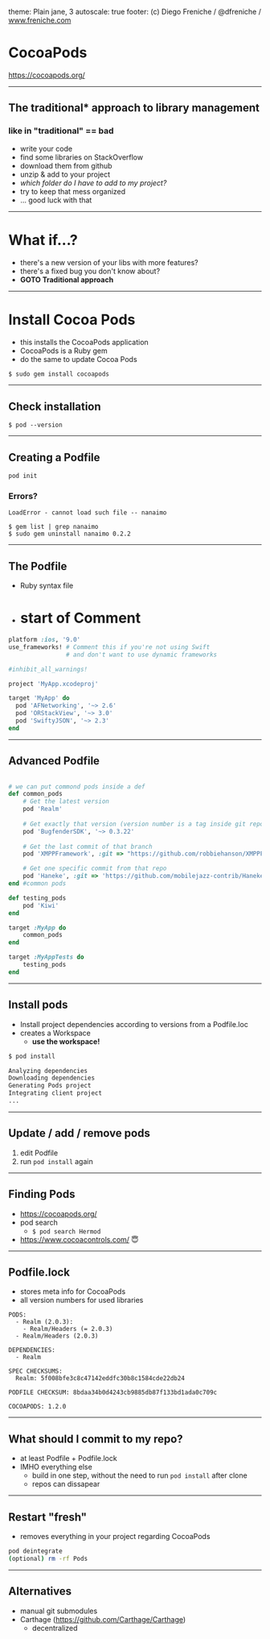theme: Plain jane, 3
autoscale: true
footer: (c) Diego Freniche / @dfreniche / www.freniche.com


# CocoaPods

https://cocoapods.org/

---

## The traditional* approach to library management

###  like in "traditional" == bad

* write your code
* find some libraries on StackOverflow
* download them from github
* unzip & add to your project
* _which folder do I have to add to my project?_
* try to keep that mess organized
* ... good luck with that 


---

# What if...?

* there's a new version of your libs with more features?
* there's a fixed bug you don't know about?
* __GOTO Traditional approach__

---

# Install Cocoa Pods

- this installs the CocoaPods application
- CocoaPods is a Ruby gem
- do the same to update Cocoa Pods

```bash
$ sudo gem install cocoapods
```

---

## Check installation

```
$ pod --version
```

---

## Creating a Podfile

```
pod init
```

### Errors?

```
LoadError - cannot load such file -- nanaimo

$ gem list | grep nanaimo
$ sudo gem uninstall nanaimo 0.2.2
```

---

## The Podfile

- Ruby syntax file
- # start of Comment

```ruby
platform :ios, '9.0'
use_frameworks! # Comment this if you're not using Swift 
                # and don't want to use dynamic frameworks

#inhibit_all_warnings!

project 'MyApp.xcodeproj'

target 'MyApp' do
  pod 'AFNetworking', '~> 2.6'
  pod 'ORStackView', '~> 3.0'
  pod 'SwiftyJSON', '~> 2.3'
end
```

---

## Advanced Podfile

```ruby

# we can put commond pods inside a def
def common_pods
    # Get the latest version
    pod 'Realm'             
    
    # Get exactly that version (version number is a tag inside git repo)
    pod 'BugfenderSDK', '~> 0.3.22'
    
    # Get the last commit of that branch
    pod 'XMPPFramework', :git => "https://github.com/robbiehanson/XMPPFramework.git", :branch => 'master'

    # Get one specific commit from that repo
    pod 'Haneke', :git => 'https://github.com/mobilejazz-contrib/Haneke.git', :commit => 'f086dced38610b45c848b2e0163f11e24247f671'
end #common pods

def testing_pods
    pod 'Kiwi'
end

target :MyApp do
    common_pods
end

target :MyAppTests do
    testing_pods
end

```

---

## Install pods

- Install project dependencies according to versions from a Podfile.loc
- creates a Workspace
    - __use the workspace!__

```bash
$ pod install

Analyzing dependencies
Downloading dependencies
Generating Pods project
Integrating client project
...
```

---

## Update / add / remove pods

1. edit Podfile
1. run `pod install` again

---


## Finding Pods

- https://cocoapods.org/
- pod search
    - `$ pod search Hermod`
- https://www.cocoacontrols.com/ 😇

---

## Podfile.lock

- stores meta info for CocoaPods
- all version numbers for used libraries

```
PODS:
  - Realm (2.0.3):
    - Realm/Headers (= 2.0.3)
  - Realm/Headers (2.0.3)

DEPENDENCIES:
  - Realm

SPEC CHECKSUMS:
  Realm: 5f008bfe3c8c47142eddfc30b8c1584cde22db24

PODFILE CHECKSUM: 8bdaa34b0d4243cb9885db87f133bd1ada0c709c

COCOAPODS: 1.2.0
```

---

## What should I commit to my repo?

- at least Podfile + Podfile.lock
- IMHO everything else
    - build in one step, without the need to run `pod install` after clone
    - repos can dissapear

---

## Restart "fresh"

- removes everything in your project regarding CocoaPods

```bash
pod deintegrate
(optional) rm -rf Pods
```

--- 

## Alternatives

- manual git submodules
- Carthage (https://github.com/Carthage/Carthage)
    - decentralized
